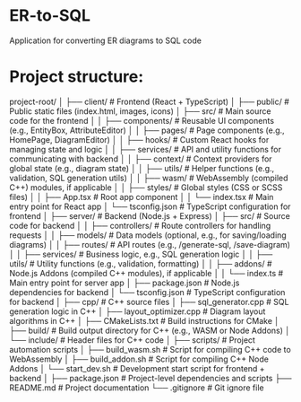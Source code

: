 # ER-to-SQL
Application for converting ER diagrams to SQL code


# Project structure:
project-root/
│
├── client/                    # Frontend (React + TypeScript)
│   ├── public/                # Public static files (index.html, images, icons)
│   ├── src/                   # Main source code for the frontend
│   │   ├── components/        # Reusable UI components (e.g., EntityBox, AttributeEditor)
│   │   ├── pages/             # Page components (e.g., HomePage, DiagramEditor)
│   │   ├── hooks/             # Custom React hooks for managing state and logic
│   │   ├── services/          # API and utility functions for communicating with backend
│   │   ├── context/           # Context providers for global state (e.g., diagram state)
│   │   ├── utils/             # Helper functions (e.g., validation, SQL generation utils)
│   │   ├── wasm/              # WebAssembly (compiled C++) modules, if applicable
│   │   ├── styles/            # Global styles (CSS or SCSS files)
│   │   ├── App.tsx            # Root app component
│   │   └── index.tsx          # Main entry point for React app
│   └── tsconfig.json          # TypeScript configuration for frontend
│
├── server/                    # Backend (Node.js + Express)
│   ├── src/                   # Source code for backend
│   │   ├── controllers/       # Route controllers for handling requests
│   │   ├── models/            # Data models (optional, e.g., for saving/loading diagrams)
│   │   ├── routes/            # API routes (e.g., /generate-sql, /save-diagram)
│   │   ├── services/          # Business logic, e.g., SQL generation logic
│   │   ├── utils/             # Utility functions (e.g., validation, formatting)
│   │   ├── addons/            # Node.js Addons (compiled C++ modules), if applicable
│   │   └── index.ts           # Main entry point for server app
│   ├── package.json           # Node.js dependencies for backend
│   └── tsconfig.json          # TypeScript configuration for backend
│
├── cpp/                       # C++ source files
│   ├── sql_generator.cpp      # SQL generation logic in C++
│   ├── layout_optimizer.cpp   # Diagram layout algorithms in C++
│   ├── CMakeLists.txt         # Build instructions for CMake
│   ├── build/                 # Build output directory for C++ (e.g., WASM or Node Addons)
│   └── include/               # Header files for C++ code
│
├── scripts/                   # Project automation scripts
│   ├── build_wasm.sh          # Script for compiling C++ code to WebAssembly
│   ├── build_addon.sh         # Script for compiling C++ Node Addons
│   └── start_dev.sh           # Development start script for frontend + backend
│
├── package.json               # Project-level dependencies and scripts
├── README.md                  # Project documentation
└── .gitignore                 # Git ignore file